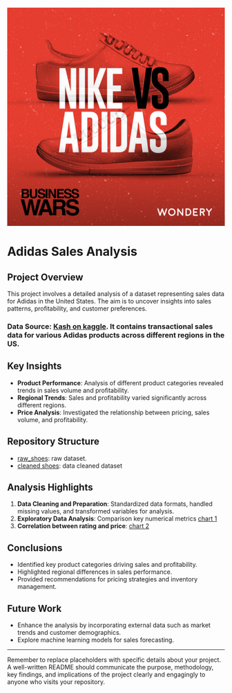 ![shoes](https://github.com/moiez326/Nike_vs_Adidas/blob/main/media/nike%20vs%20adidas.jpeg)
# Adidas Sales Analysis

## Project Overview

This project involves a detailed analysis of a dataset representing sales data for Adidas in the United States. The aim is to uncover insights into sales patterns, profitability, and customer preferences.

### Data Source: [Kash on kaggle](https://www.kaggle.com/datasets/kaushiksuresh147/adidas-vs-nike). It contains transactional sales data for various Adidas products across different regions in the US.
## Key Insights

- **Product Performance**: Analysis of different product categories revealed trends in sales volume and profitability.
- **Regional Trends**: Sales and profitability varied significantly across different regions.
- **Price Analysis**: Investigated the relationship between pricing, sales volume, and profitability.

## Repository Structure
- [raw_shoes](https://github.com/moiez326/Nike_vs_Adidas/blob/main/data/shoes_raw_data.csv): raw dataset.
- [cleaned shoes](https://github.com/moiez326/Nike_vs_Adidas/blob/main/data/shoes_cleaned_data.csv): data cleaned dataset
## Analysis Highlights

1. **Data Cleaning and Preparation**: Standardized data formats, handled missing values, and transformed variables for analysis.
2. **Exploratory Data Analysis**: Comparison key numerical metrics
  [chart 1](https://github.com/moiez326/Nike_vs_Adidas/blob/main/media/Screenshot%202023-11-28%20at%2013.20.35.png)
3. **Correlation between rating and price**: 
[chart 2](https://github.com/moiez326/Nike_vs_Adidas/blob/main/media/Screenshot%202023-11-28%20at%2013.23.57.png)
## Conclusions

- Identified key product categories driving sales and profitability.
- Highlighted regional differences in sales performance.
- Provided recommendations for pricing strategies and inventory management.

## Future Work

- Enhance the analysis by incorporating external data such as market trends and customer demographics.
- Explore machine learning models for sales forecasting.

---

Remember to replace placeholders with specific details about your project. A well-written README should communicate the purpose, methodology, key findings, and implications of the project clearly and engagingly to anyone who visits your repository.        
